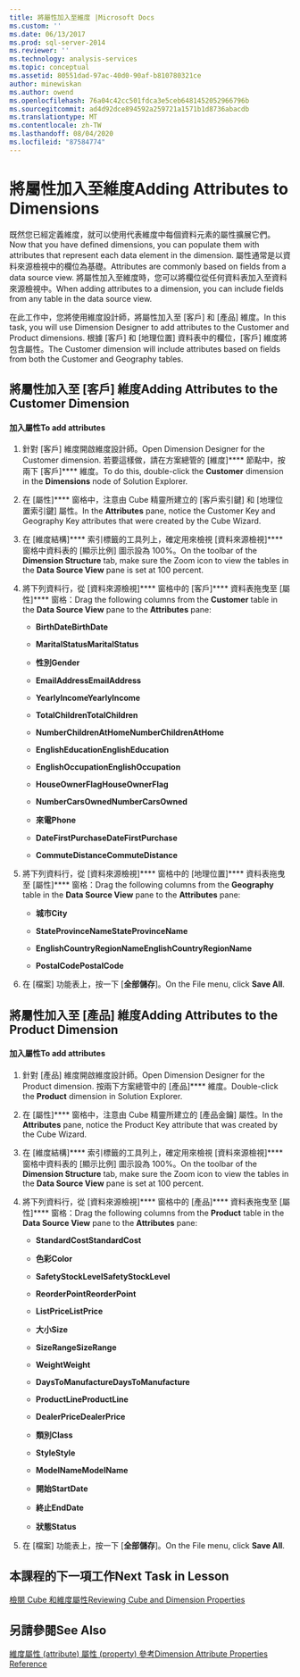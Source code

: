 ```yaml
---
title: 將屬性加入至維度 |Microsoft Docs
ms.custom: ''
ms.date: 06/13/2017
ms.prod: sql-server-2014
ms.reviewer: ''
ms.technology: analysis-services
ms.topic: conceptual
ms.assetid: 80551dad-97ac-40d0-90af-b810780321ce
author: minewiskan
ms.author: owend
ms.openlocfilehash: 76a04c42cc501fdca3e5ceb6481452052966796b
ms.sourcegitcommit: ad4d92dce894592a259721a1571b1d8736abacdb
ms.translationtype: MT
ms.contentlocale: zh-TW
ms.lasthandoff: 08/04/2020
ms.locfileid: "87584774"
---
```

# <a name="adding-attributes-to-dimensions"></a><span data-ttu-id="b84e8-102">將屬性加入至維度</span><span class="sxs-lookup"><span data-stu-id="b84e8-102">Adding Attributes to Dimensions</span></span>
  <span data-ttu-id="b84e8-103">既然您已經定義維度，就可以使用代表維度中每個資料元素的屬性擴展它們。</span><span class="sxs-lookup"><span data-stu-id="b84e8-103">Now that you have defined dimensions, you can populate them with attributes that represent each data element in the dimension.</span></span> <span data-ttu-id="b84e8-104">屬性通常是以資料來源檢視中的欄位為基礎。</span><span class="sxs-lookup"><span data-stu-id="b84e8-104">Attributes are commonly based on fields from a data source view.</span></span> <span data-ttu-id="b84e8-105">將屬性加入至維度時，您可以將欄位從任何資料表加入至資料來源檢視中。</span><span class="sxs-lookup"><span data-stu-id="b84e8-105">When adding attributes to a dimension, you can include fields from any table in the data source view.</span></span>  
  
 <span data-ttu-id="b84e8-106">在此工作中，您將使用維度設計師，將屬性加入至 [客戶] 和 [產品] 維度。</span><span class="sxs-lookup"><span data-stu-id="b84e8-106">In this task, you will use Dimension Designer to add attributes to the Customer and Product dimensions.</span></span> <span data-ttu-id="b84e8-107">根據 [客戶] 和 [地理位置] 資料表中的欄位，[客戶] 維度將包含屬性。</span><span class="sxs-lookup"><span data-stu-id="b84e8-107">The Customer dimension will include attributes based on fields from both the Customer and Geography tables.</span></span>  
  
## <a name="adding-attributes-to-the-customer-dimension"></a><span data-ttu-id="b84e8-108">將屬性加入至 [客戶] 維度</span><span class="sxs-lookup"><span data-stu-id="b84e8-108">Adding Attributes to the Customer Dimension</span></span>  
  
#### <a name="to-add-attributes"></a><span data-ttu-id="b84e8-109">加入屬性</span><span class="sxs-lookup"><span data-stu-id="b84e8-109">To add attributes</span></span>  
  
1.  <span data-ttu-id="b84e8-110">針對 [客戶] 維度開啟維度設計師。</span><span class="sxs-lookup"><span data-stu-id="b84e8-110">Open Dimension Designer for the Customer dimension.</span></span> <span data-ttu-id="b84e8-111">若要這樣做，請在方案總管的 [維度]\*\*\*\* 節點中，按兩下 [客戶]\*\*\*\* 維度。</span><span class="sxs-lookup"><span data-stu-id="b84e8-111">To do this, double-click the **Customer** dimension in the **Dimensions** node of Solution Explorer.</span></span>  
  
2.  <span data-ttu-id="b84e8-112">在 [屬性]\*\*\*\* 窗格中，注意由 Cube 精靈所建立的 [客戶索引鍵] 和 [地理位置索引鍵] 屬性。</span><span class="sxs-lookup"><span data-stu-id="b84e8-112">In the **Attributes** pane, notice the Customer Key and Geography Key attributes that were created by the Cube Wizard.</span></span>  
  
3.  <span data-ttu-id="b84e8-113">在 [維度結構]\*\*\*\* 索引標籤的工具列上，確定用來檢視 [資料來源檢視]\*\*\*\* 窗格中資料表的 [顯示比例] 圖示設為 100%。</span><span class="sxs-lookup"><span data-stu-id="b84e8-113">On the toolbar of the **Dimension Structure** tab, make sure the Zoom icon to view the tables in the **Data Source View** pane is set at 100 percent.</span></span>  
  
4.  <span data-ttu-id="b84e8-114">將下列資料行，從 [資料來源檢視]\*\*\*\* 窗格中的 [客戶]\*\*\*\* 資料表拖曳至 [屬性]\*\*\*\* 窗格：</span><span class="sxs-lookup"><span data-stu-id="b84e8-114">Drag the following columns from the **Customer** table in the **Data Source View** pane to the **Attributes** pane:</span></span>  
  
    -   <span data-ttu-id="b84e8-115">**BirthDate**</span><span class="sxs-lookup"><span data-stu-id="b84e8-115">**BirthDate**</span></span>  
  
    -   <span data-ttu-id="b84e8-116">**MaritalStatus**</span><span class="sxs-lookup"><span data-stu-id="b84e8-116">**MaritalStatus**</span></span>  
  
    -   <span data-ttu-id="b84e8-117">**性別**</span><span class="sxs-lookup"><span data-stu-id="b84e8-117">**Gender**</span></span>  
  
    -   <span data-ttu-id="b84e8-118">**EmailAddress**</span><span class="sxs-lookup"><span data-stu-id="b84e8-118">**EmailAddress**</span></span>  
  
    -   <span data-ttu-id="b84e8-119">**YearlyIncome**</span><span class="sxs-lookup"><span data-stu-id="b84e8-119">**YearlyIncome**</span></span>  
  
    -   <span data-ttu-id="b84e8-120">**TotalChildren**</span><span class="sxs-lookup"><span data-stu-id="b84e8-120">**TotalChildren**</span></span>  
  
    -   <span data-ttu-id="b84e8-121">**NumberChildrenAtHome**</span><span class="sxs-lookup"><span data-stu-id="b84e8-121">**NumberChildrenAtHome**</span></span>  
  
    -   <span data-ttu-id="b84e8-122">**EnglishEducation**</span><span class="sxs-lookup"><span data-stu-id="b84e8-122">**EnglishEducation**</span></span>  
  
    -   <span data-ttu-id="b84e8-123">**EnglishOccupation**</span><span class="sxs-lookup"><span data-stu-id="b84e8-123">**EnglishOccupation**</span></span>  
  
    -   <span data-ttu-id="b84e8-124">**HouseOwnerFlag**</span><span class="sxs-lookup"><span data-stu-id="b84e8-124">**HouseOwnerFlag**</span></span>  
  
    -   <span data-ttu-id="b84e8-125">**NumberCarsOwned**</span><span class="sxs-lookup"><span data-stu-id="b84e8-125">**NumberCarsOwned**</span></span>  
  
    -   <span data-ttu-id="b84e8-126">**來電**</span><span class="sxs-lookup"><span data-stu-id="b84e8-126">**Phone**</span></span>  
  
    -   <span data-ttu-id="b84e8-127">**DateFirstPurchase**</span><span class="sxs-lookup"><span data-stu-id="b84e8-127">**DateFirstPurchase**</span></span>  
  
    -   <span data-ttu-id="b84e8-128">**CommuteDistance**</span><span class="sxs-lookup"><span data-stu-id="b84e8-128">**CommuteDistance**</span></span>  
  
5.  <span data-ttu-id="b84e8-129">將下列資料行，從 [資料來源檢視]\*\*\*\* 窗格中的 [地理位置]\*\*\*\* 資料表拖曳至 [屬性]\*\*\*\* 窗格：</span><span class="sxs-lookup"><span data-stu-id="b84e8-129">Drag the following columns from the **Geography** table in the **Data Source View** pane to the **Attributes** pane:</span></span>  
  
    -   <span data-ttu-id="b84e8-130">**城市**</span><span class="sxs-lookup"><span data-stu-id="b84e8-130">**City**</span></span>  
  
    -   <span data-ttu-id="b84e8-131">**StateProvinceName**</span><span class="sxs-lookup"><span data-stu-id="b84e8-131">**StateProvinceName**</span></span>  
  
    -   <span data-ttu-id="b84e8-132">**EnglishCountryRegionName**</span><span class="sxs-lookup"><span data-stu-id="b84e8-132">**EnglishCountryRegionName**</span></span>  
  
    -   <span data-ttu-id="b84e8-133">**PostalCode**</span><span class="sxs-lookup"><span data-stu-id="b84e8-133">**PostalCode**</span></span>  
  
6.  <span data-ttu-id="b84e8-134">在 [檔案] 功能表上，按一下 [**全部儲存**]。</span><span class="sxs-lookup"><span data-stu-id="b84e8-134">On the File menu, click **Save All**.</span></span>  
  
## <a name="adding-attributes-to-the-product-dimension"></a><span data-ttu-id="b84e8-135">將屬性加入至 [產品] 維度</span><span class="sxs-lookup"><span data-stu-id="b84e8-135">Adding Attributes to the Product Dimension</span></span>  
  
#### <a name="to-add-attributes"></a><span data-ttu-id="b84e8-136">加入屬性</span><span class="sxs-lookup"><span data-stu-id="b84e8-136">To add attributes</span></span>  
  
1.  <span data-ttu-id="b84e8-137">針對 [產品] 維度開啟維度設計師。</span><span class="sxs-lookup"><span data-stu-id="b84e8-137">Open Dimension Designer for the Product dimension.</span></span> <span data-ttu-id="b84e8-138">按兩下方案總管中的 [產品]\*\*\*\* 維度。</span><span class="sxs-lookup"><span data-stu-id="b84e8-138">Double-click the **Product** dimension in Solution Explorer.</span></span>  
  
2.  <span data-ttu-id="b84e8-139">在 [屬性]\*\*\*\* 窗格中，注意由 Cube 精靈所建立的 [產品金鑰] 屬性。</span><span class="sxs-lookup"><span data-stu-id="b84e8-139">In the **Attributes** pane, notice the Product Key attribute that was created by the Cube Wizard.</span></span>  
  
3.  <span data-ttu-id="b84e8-140">在 [維度結構]\*\*\*\* 索引標籤的工具列上，確定用來檢視 [資料來源檢視]\*\*\*\* 窗格中資料表的 [顯示比例] 圖示設為 100%。</span><span class="sxs-lookup"><span data-stu-id="b84e8-140">On the toolbar of the **Dimension Structure** tab, make sure the Zoom icon to view the tables in the **Data Source View** pane is set at 100 percent.</span></span>  
  
4.  <span data-ttu-id="b84e8-141">將下列資料行，從 [資料來源檢視]\*\*\*\* 窗格中的 [產品]\*\*\*\* 資料表拖曳至 [屬性]\*\*\*\* 窗格：</span><span class="sxs-lookup"><span data-stu-id="b84e8-141">Drag the following columns from the **Product** table in the **Data Source View** pane to the **Attributes** pane:</span></span>  
  
    -   <span data-ttu-id="b84e8-142">**StandardCost**</span><span class="sxs-lookup"><span data-stu-id="b84e8-142">**StandardCost**</span></span>  
  
    -   <span data-ttu-id="b84e8-143">**色彩**</span><span class="sxs-lookup"><span data-stu-id="b84e8-143">**Color**</span></span>  
  
    -   <span data-ttu-id="b84e8-144">**SafetyStockLevel**</span><span class="sxs-lookup"><span data-stu-id="b84e8-144">**SafetyStockLevel**</span></span>  
  
    -   <span data-ttu-id="b84e8-145">**ReorderPoint**</span><span class="sxs-lookup"><span data-stu-id="b84e8-145">**ReorderPoint**</span></span>  
  
    -   <span data-ttu-id="b84e8-146">**ListPrice**</span><span class="sxs-lookup"><span data-stu-id="b84e8-146">**ListPrice**</span></span>  
  
    -   <span data-ttu-id="b84e8-147">**大小**</span><span class="sxs-lookup"><span data-stu-id="b84e8-147">**Size**</span></span>  
  
    -   <span data-ttu-id="b84e8-148">**SizeRange**</span><span class="sxs-lookup"><span data-stu-id="b84e8-148">**SizeRange**</span></span>  
  
    -   <span data-ttu-id="b84e8-149">**Weight**</span><span class="sxs-lookup"><span data-stu-id="b84e8-149">**Weight**</span></span>  
  
    -   <span data-ttu-id="b84e8-150">**DaysToManufacture**</span><span class="sxs-lookup"><span data-stu-id="b84e8-150">**DaysToManufacture**</span></span>  
  
    -   <span data-ttu-id="b84e8-151">**ProductLine**</span><span class="sxs-lookup"><span data-stu-id="b84e8-151">**ProductLine**</span></span>  
  
    -   <span data-ttu-id="b84e8-152">**DealerPrice**</span><span class="sxs-lookup"><span data-stu-id="b84e8-152">**DealerPrice**</span></span>  
  
    -   <span data-ttu-id="b84e8-153">**類別**</span><span class="sxs-lookup"><span data-stu-id="b84e8-153">**Class**</span></span>  
  
    -   <span data-ttu-id="b84e8-154">**Style**</span><span class="sxs-lookup"><span data-stu-id="b84e8-154">**Style**</span></span>  
  
    -   <span data-ttu-id="b84e8-155">**ModelName**</span><span class="sxs-lookup"><span data-stu-id="b84e8-155">**ModelName**</span></span>  
  
    -   <span data-ttu-id="b84e8-156">**開始**</span><span class="sxs-lookup"><span data-stu-id="b84e8-156">**StartDate**</span></span>  
  
    -   <span data-ttu-id="b84e8-157">**終止**</span><span class="sxs-lookup"><span data-stu-id="b84e8-157">**EndDate**</span></span>  
  
    -   <span data-ttu-id="b84e8-158">**狀態**</span><span class="sxs-lookup"><span data-stu-id="b84e8-158">**Status**</span></span>  
  
5.  <span data-ttu-id="b84e8-159">在 [檔案] 功能表上，按一下 [**全部儲存**]。</span><span class="sxs-lookup"><span data-stu-id="b84e8-159">On the File menu, click **Save All**.</span></span>  
  
## <a name="next-task-in-lesson"></a><span data-ttu-id="b84e8-160">本課程的下一項工作</span><span class="sxs-lookup"><span data-stu-id="b84e8-160">Next Task in Lesson</span></span>  
 [<span data-ttu-id="b84e8-161">檢閱 Cube 和維度屬性</span><span class="sxs-lookup"><span data-stu-id="b84e8-161">Reviewing Cube and Dimension Properties</span></span>](lesson-2-4-reviewing-cube-and-dimension-properties.md)  
  
## <a name="see-also"></a><span data-ttu-id="b84e8-162">另請參閱</span><span class="sxs-lookup"><span data-stu-id="b84e8-162">See Also</span></span>  
 [<span data-ttu-id="b84e8-163">維度屬性 (attribute) 屬性 (property) 參考</span><span class="sxs-lookup"><span data-stu-id="b84e8-163">Dimension Attribute Properties Reference</span></span>](multidimensional-models/dimension-attribute-properties-reference.md)  
  
  
